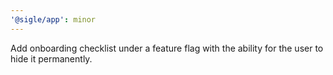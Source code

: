 ```yaml
---
'@sigle/app': minor
---
```


Add onboarding checklist under a feature flag with the ability for the user to hide it permanently.
